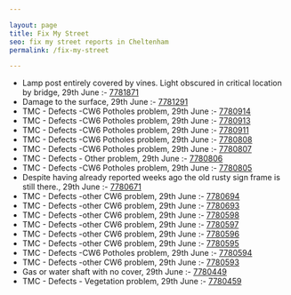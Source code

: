 ```yaml
---

layout: page
title: Fix My Street
seo: fix my street reports in Cheltenham
permalink: /fix-my-street

---
```


<!-- fix_marker starts -->

- Lamp post entirely covered by vines. Light obscured in critical location by bridge, 29th June :- [7781871](https://www.fixmystreet.com/report/7781871)
- Damage to the surface, 29th June :- [7781291](https://www.fixmystreet.com/report/7781291)
- TMC - Defects -CW6 Potholes  problem, 29th June :- [7780914](https://www.fixmystreet.com/report/7780914)
- TMC - Defects -CW6 Potholes  problem, 29th June :- [7780913](https://www.fixmystreet.com/report/7780913)
- TMC - Defects -CW6 Potholes  problem, 29th June :- [7780911](https://www.fixmystreet.com/report/7780911)
- TMC - Defects -CW6 Potholes  problem, 29th June :- [7780808](https://www.fixmystreet.com/report/7780808)
- TMC - Defects -CW6 Potholes  problem, 29th June :- [7780807](https://www.fixmystreet.com/report/7780807)
- TMC - Defects - Other problem, 29th June :- [7780806](https://www.fixmystreet.com/report/7780806)
- TMC - Defects -CW6 Potholes  problem, 29th June :- [7780805](https://www.fixmystreet.com/report/7780805)
- Despite having already reported weeks ago the old rusty sign frame is still there., 29th June :- [7780671](https://www.fixmystreet.com/report/7780671)
- TMC - Defects -other CW6 problem, 29th June :- [7780694](https://www.fixmystreet.com/report/7780694)
- TMC - Defects -other CW6 problem, 29th June :- [7780693](https://www.fixmystreet.com/report/7780693)
- TMC - Defects -other CW6 problem, 29th June :- [7780598](https://www.fixmystreet.com/report/7780598)
- TMC - Defects -other CW6 problem, 29th June :- [7780597](https://www.fixmystreet.com/report/7780597)
- TMC - Defects -other CW6 problem, 29th June :- [7780596](https://www.fixmystreet.com/report/7780596)
- TMC - Defects -other CW6 problem, 29th June :- [7780595](https://www.fixmystreet.com/report/7780595)
- TMC - Defects -CW6 Potholes  problem, 29th June :- [7780594](https://www.fixmystreet.com/report/7780594)
- TMC - Defects -other CW6 problem, 29th June :- [7780593](https://www.fixmystreet.com/report/7780593)
- Gas or water shaft with no cover, 29th June :- [7780449](https://www.fixmystreet.com/report/7780449)
- TMC - Defects - Vegetation problem, 29th June :- [7780459](https://www.fixmystreet.com/report/7780459)

<!-- fix_marker ends -->